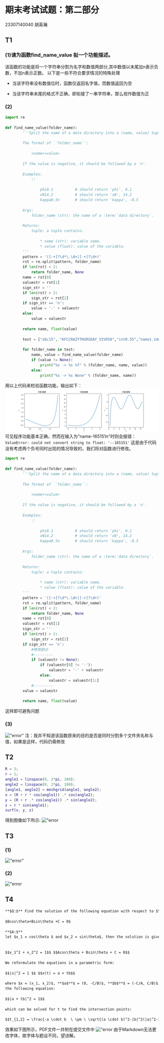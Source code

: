 # 期末考试试题：第二部分
23307140040 胡英瀚
## T1

### (1)请为函数find_name_value 拟一个功能描述。
该函数的功能是将一个字符串分割为名字和数值两部分,其中数值以末尾加n表示负数，不加n表示正数。
以下是一些不符合要求情况的特殊处理

- 当该字符串没有数值位时，函数仅返回名字值，而数值返回为空

- 当该字符串末尾的格式不正确，即衔接了一串字符串，那么视作数值为正
### (2)
``` python
import re

def find_name_value(folder_name):
        '''Split the name of a data directory into a (name, value) tuple.

        The format of ``folder_name``:

            <name><value>

        If the value is negative, it should be followed by a 'n'.

        Examples:
            ::

                phi0.1          # should return 'phi', 0.1
                xN14.2          # should return 'xN', 14.2
                kappa0.5n       # should return 'kappa', -0.5

        Args:
            folder_name (str): the name of a :term:`data directory`.

        Returns:
            tuple: a tuple contains:

                * name (str): variable name.
                * value (float): value of the variable.
        '''
        pattern = '([-+]?\d*\.\d+|[-+]?\d+)'
        rst = re.split(pattern, folder_name)
        if len(rst) < 2:
            return folder_name, None
        name = rst[0]
        valuestr = rst[1]
        sign_str = ''
        if len(rst) > 2:
            sign_str = rst[2]
        if sign_str == 'n':
            value = '-' + valuestr
        else:
            value = valuestr

        return name, float(value)

        test = ["abc15", "KFCCRAZYTHURSDAY_VIVO50","int0.55","name1.14n","no_value","signerror404dgserg","test111","abc123def456","name165151","nine9n"]

        for folder_name in test:
            name, value = find_name_value(folder_name)
            if (value != None):
                print("%s -> %s %f" % (folder_name, name, value))
            else:
                print("%s -> %s None" % (folder_name, name))
```
用以上代码来检验函数功能，输出如下：
!["error"](test.png)
可见程序功能基本正确，然而在输入为"name-165151n"时则会报错：`ValueError: could not convert string to float: '--165151'`
这是由于代码没有考虑两个负号同时出现的情况导致的，我们将对函数进行修改。
``` python
import re

def find_name_value(folder_name):
        '''Split the name of a data directory into a (name, value) tuple.

        The format of ``folder_name``:

            <name><value>

        If the value is negative, it should be followed by a 'n'.

        Examples:
            ::

                phi0.1          # should return 'phi', 0.1
                xN14.2          # should return 'xN', 14.2
                kappa0.5n       # should return 'kappa', -0.5

        Args:
            folder_name (str): the name of a :term:`data directory`.

        Returns:
            tuple: a tuple contains:

                * name (str): variable name.
                * value (float): value of the variable.
        '''
        pattern = '([-+]?\d*\.\d+|[-+]?\d+)'
        rst = re.split(pattern, folder_name)
        if len(rst) < 2:
            return folder_name, None
        name = rst[0]
        valuestr = rst[1]
        sign_str = ''
        if len(rst) > 2:
            sign_str = rst[2]
        if sign_str == 'n':
            #修改部分
            #---------
            if (valuestr != None):
                if (valuestr[0] != '-'):
                    valuestr = '-' + valuestr
                else:
                    valuestr = valuestr[1:]
            #---------
        value = valuestr

        return name, float(value)
```
这样即可避免问题

### (3)
!["error"](test1.png)
注：我并不知道该函数原来的目的是否是同时分割多个文件夹名称与值，如果是这样，代码仍需修改


## T2
``` matlab
R = 3;
r = 1;
angle1 = linspace(0, 2*pi, 100);
angle2 = linspace(0, 2*pi, 100);
[angle1, angle2] = meshgrid(angle1, angle2);
x = (R + r * cos(angle1)) .* cos(angle2);
y = (R + r .* cos(angle1)) .* sin(angle2);
z = r * sin(angle1);
surf(x, y, z)
```
得到图像如下所示:
!["error](T2_Figure.png)

## T3
### (1)
!["error"](T3_1.png)

### (2)
!["error](T3_2.png)

## T4
``` markdown
**$Q:$** Find the solution of the following equation with respect to $\theta$:

$Bcos\theta+Bsin\theta +C = 0$

**$A:$**
let $x_1 = cos\theta $ and $x_2 = sin\theta$, then the solution is given by the intersection of the circle and the line:


$$x_1^2 + x_2^2 = 1$$ $$Acos\theta + Bsin\theta + C = 0$$

We reformulate the equations in a parametric form:

$$|x|^2 = 1 $$ $$x(t) = a + tb$$

where $x = (x_1, x_2)$, **$a$**$ = (0, -C/B)$, **$b$**$ = (-C/A, C/B)$, and **$t$** is a parameter. The intersection points satisfy
the following equation:

$$|a + tb|^2 = 1$$

which can be solved for t to find the intersection points:

$$t_{1,2} = \frac{-a \cdot b  \ \pm \ \sqrt{(a \cdot b)^2-|b|^2(|a|^2-1)}}{|b|^2}$$
```
效果如下图所示，PDF文件一并附在提交文件中
!["error](T4.png)
由于Markdown无法更改字体，故字体与题设不同，望谅解。
